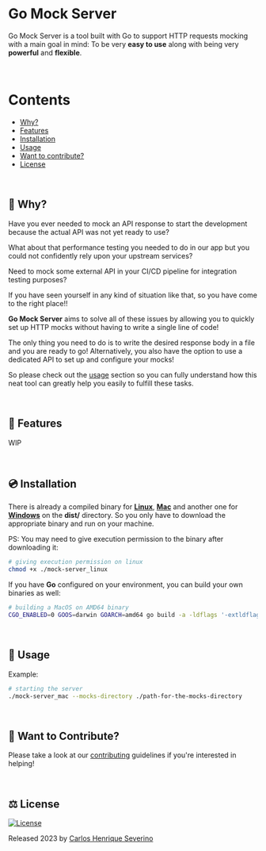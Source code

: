 # Go Mock Server

Go Mock Server is a tool built with Go to support HTTP requests mocking with a main goal in mind: To be very **easy to use** along with being very **powerful** and **flexible**. 

<br />

Contents
========
 * [Why?](#-why)
 * [Features](#-features)
 * [Installation](#-installation)
 * [Usage](#-usage)
 * [Want to contribute?](#-want-to-contribute)
 * [License](#%EF%B8%8F-license)

<br />

## 🤔 Why?

Have you ever needed to mock an API response to start the development because the actual API was not yet ready to use? 

What about that performance testing you needed to do in our app but you could not confidently rely upon your upstream services? 

Need to mock some external API in your CI/CD pipeline for integration testing purposes?

If you have seen yourself in any kind of situation like that, so you have come to the right place!! 

**Go Mock Server** aims to solve all of these issues by allowing you to quickly set up HTTP mocks without having to write a single line of code! 

The only thing you need to do is to write the desired response body in a file and you are ready to go! Alternatively, you also have the option to use a dedicated API to set up and configure your mocks! 

So please check out the [usage](#usage) section so you can fully understand how this neat tool can greatly help you easily to fulfill these tasks. 


<br />

## 📝 Features
WIP

<br />

## 💿 Installation

There is already a compiled binary for **[Linux](https://github.com/Caik/go-mock-server/blob/main/dist/mock-server_linux)**, **[Mac](https://github.com/Caik/go-mock-server/blob/main/dist/mock-server_linux)** and another one for **[Windows](https://github.com/Caik/go-mock-server/blob/main/dist/mock-server.exe)** on the **dist/** directory.
So you only have to download the appropriate binary and run on your machine.

PS: You may need to give execution permission to the binary after downloading it:

 ```bash
# giving execution permission on linux
chmod +x ./mock-server_linux
```

If you have **Go** configured on your environment, you can build your own binaries as well:

```bash
# building a MacOS on AMD64 binary
CGO_ENABLED=0 GOOS=darwin GOARCH=amd64 go build -a -ldflags '-extldflags "-static" -s -w' -o ./mock-server-darwin-amd64 cmd/mock-server/main.go
```

<br />

## 📖 Usage

Example:

```bash
# starting the server
./mock-server_mac --mocks-directory ./path-for-the-mocks-directory
```

<br />

## 🔧 Want to Contribute?

Please take a look at our [contributing](https://github.com/Caik/go-mock-server/blob/main/CONTRIBUTING.md) guidelines if you're interested in helping!

<br />

## ⚖️ License

[![License](https://img.shields.io/badge/license-MIT-blue.svg)](/https://github.com/Caik/go-mock-server/blob/main/LICENSE)

Released 2023 by [Carlos Henrique Severino](https://github.com/Caik)